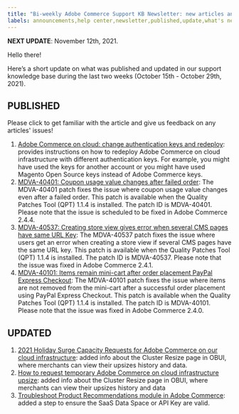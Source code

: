 ```yaml
---
title: "Bi-weekly Adobe Commerce Support KB Newsletter: new articles and updates"
labels: announcements,help center,newsletter,published,update,what's new,Magento,Adobe Commerce,cloud infrastructure,on-premises
---
```


 **NEXT UPDATE**: November 12th, 2021.

Hello there!

Here’s a short update on what was published and updated in our support knowledge base during the last two weeks (October 15th - October 29th, 2021).


## PUBLISHED

Please click to get familiar with the article and give us feedback on any articles' issues!

1. [Adobe Commerce on cloud: change authentication keys and redeploy](https://support.magento.com/hc/en-us/articles/4411647469965): provides instructions on how to redeploy Adobe Commerce on cloud infrastructure with different authentication keys. For example, you might have used the keys for another account or you might have used Magento Open Source keys instead of Adobe Commerce keys.
1. [MDVA-40401: Coupon usage value changes after failed order](https://support.magento.com/hc/en-us/articles/4412173869581): The MDVA-40401 patch fixes the issue where coupon usage value changes even after a failed order. This patch is available when the Quality Patches Tool (QPT) 1.1.4 is installed. The patch ID is MDVA-40401. Please note that the issue is scheduled to be fixed in Adobe Commerce 2.4.4.
1. [MDVA-40537: Creating store view gives error when several CMS pages have same URL Key](https://support.magento.com/hc/en-us/articles/4412182388237): The MDVA-40537 patch fixes the issue where users get an error when creating a store view if several CMS pages have the same URL key. This patch is available when the Quality Patches Tool (QPT) 1.1.4 is installed. The patch ID is MDVA-40537. Please note that the issue was fixed in Adobe Commerce 2.4.1.
1. [MDVA-40101: Items remain mini-cart after order placement PayPal Express Checkout](https://support.magento.com/hc/en-us/articles/4412173861901): The MDVA-40101 patch fixes the issue where items are not removed from the mini-cart after a successful order placement using PayPal Express Checkout. This patch is available when the Quality Patches Tool (QPT) 1.1.4 is installed. The patch ID is MDVA-40101. Please note that the issue was fixed in Adobe Commerce 2.4.0.

## UPDATED

1. [2021 Holiday Surge Capacity Requests for Adobe Commerce on our cloud infrastructure](https://support.magento.com/hc/en-us/articles/360049580912-2021-Holiday-Surge-Capacity-Requests-for-Adobe-Commerce-on-our-cloud-infrastructure): added info about the Cluster Resize page in OBUI,  where merchants can view their upsizes history and data.
1. [How to request temporary Adobe Commerce on cloud infrastructure upsize](https://support.magento.com/hc/en-us/articles/360041138511):  added info about the Cluster Resize page in OBUI,  where merchants can view their upsizes history and data
1. [Troubleshoot Product Recommendations module in Adobe Commerce](https://support.magento.com/hc/en-us/articles/360042224851): added a step to ensure the SaaS Data Space or API Key are valid.
